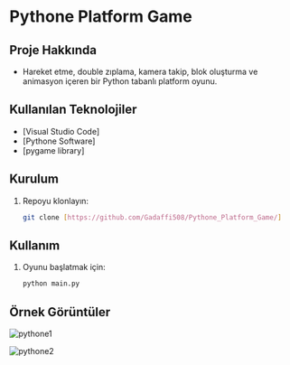 # Pythone Platform Game

## Proje Hakkında

- Hareket etme, double zıplama, kamera takip, blok oluşturma ve animasyon içeren bir Python tabanlı platform oyunu.

## Kullanılan Teknolojiler

- [Visual Studio Code]
- [Pythone Software]
- [pygame library]

## Kurulum

1. Repoyu klonlayın:

    ```bash
    git clone [https://github.com/Gadaffi508/Pythone_Platform_Game/]
    ```

## Kullanım

1. Oyunu başlatmak için:

    ```bash
    python main.py
    ```

## Örnek Görüntüler


![pythone1](https://github.com/Gadaffi508/Pythone_Platform_Game/assets/121219831/e3d2871a-b521-4d08-b535-291a345b7013)

![pythone2](https://github.com/Gadaffi508/Pythone_Platform_Game/assets/121219831/ac51061f-0293-4d29-bddb-a5add12ebb39)
